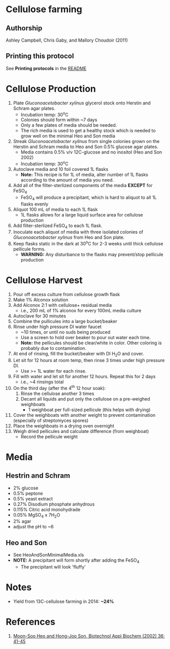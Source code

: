 Cellulose farming
=================

## Authorship

Ashley Campbell, Chris Gaby, and Mallory Choudoir (2011)


## Printing this protocol

See **Printing protocols** in the [README](../README.md#printing-protocols-conversion-of-protocols-to-pdf)

# Cellulose Production

1. Plate *Gluconoacetobacter xylinus* glycerol stock onto Herstin and Schram agar plates. 
	* Incubation temp: 30<sup>o</sup>C 
	* Colonies should form within ~7 days
	* Only a few plates of media should be needed.
	* The rich media is used to get a healthy stock which is needed to grow well on the
  minimal Heo and Son media
1. Streak *Gluconoacetobacter xylinus* from single colonies grown on the Herstin 
and Schram media to Heo and Son 0.5% glucose agar plates. 
	* Media contains 0.5% v/v 12C-glucose and no inositol (Heo and Son 2002)
	* Incubation temp: 30<sup>o</sup>C 
1. Autoclave media and 10 foil covered 1L flasks 
    * __Note:__ This recipe is for 1L of media, alter number of 1L flasks according to 
    the amount of media you need.
1. Add all of the filter-sterlized components of the media __EXCEPT__ for FeSO<sub>4</sub>
    * FeSO<sub>4</sub> will produce a precipitant, which is hard to aliquot to all 1L 
    flasks evenly
1. Aliquot 100 mL of media to each 1L flask
	* 1L flasks allows for a large liquid surface area for cellulose production
1. Add filter-sterlized FeSO<sub>4</sub> to each 1L flask.
1. Inoculate each aliquot of media with three isolated colonies of *Gluconoacetobacter
xylinus* from Heo and Son plate. 
1. Keep flasks static in the dark at 30<sup>o</sup>C for 2-3 weeks until thick cellulose 
pellicule forms. 
	* __WARNING:__ Any disturbance to the flasks may prevent/stop pellicule production


# Cellulose Harvest

1. Pour off excess culture from cellulose growth flask
1. Make 1% Alconox solution
1. Add Alconox 2:1 with cellulose+ residual media 
	* i.e., 200 mL of 1% alconox for every 100mL media culture
1. Autoclave for 30 minutes
1. Combine the pullicules into a large bucket/beaker
1. Rinse under high pressure DI water faucet 
	* ~10 times, or until no suds being produced
	* Use a screen to hold over beaker to pour out water each time. 
	* __Note:__ the pellicules should be clear/white in color. 
	Other coloring is probably due to contamination.
1. At end of rinsing, fill the bucket/beaker with DI H<sub>2</sub>O and cover. 
1. Let sit for 12 hours at room temp, then rinse 3 times under high pressure DI.
	* Use >= 1L water for each rinse.
1. Fill with water and let sit for another 12 hours. Repeat this for 2 days 
	* i.e., ~4 rinsings total
1. On the third day (after the 4<sup>th</sup> 12 hour soak):
	1. Rinse the cellulose another 3 times
	1. Decant all liquids and put only the cellulose on a pre-weighed weighboats
		* 1 weighboat per full-sized pellicule (this helps with drying)
1. Cover the weighboats with another weight to prevent contamination
(especially of streptomyces spores)
1. Place the weighboats in a drying oven overnight
1. Weigh dried pellicules and calculate difference (from weighboat)
	* Record the pellicule weight

# Media

## Hestrin and Schram 

* 2% glucose
* 0.5% peptone
* 0.5% yeast extract
* 0.27% Disodium phosphate anhydrous
* 0.115% Citric acid monohydrade
* 0.05% MgSO<sub>4</sub> x 7H<sub>2</sub>O
* 2% agar
* adjust the pH to ~6


## Heo and Son

* See HeoAndSonMinimalMedia.xls
* __NOTE:__ A precipitant will form shortly after adding the FeSO<sub>4</sub> 
    * The precipitant will look 'fluffy'

# Notes

* Yield from 13C-cellulose farming in 2014: __~24%__

# References

1. [Moon-Soo Heo and Hong-Joo Son, Biotechnol Appl Biochem (2002) 36: 41-45](http://onlinelibrary.wiley.com/doi/10.1042/BA20020018/full)

